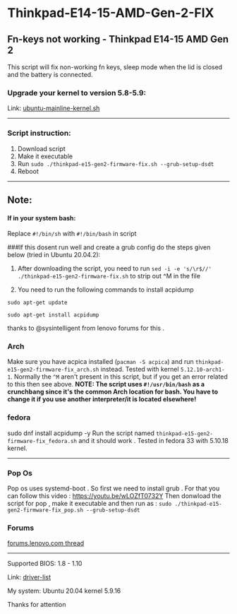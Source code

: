 # Thinkpad-E14-15-AMD-Gen-2-FIX

## Fn-keys not working - Thinkpad E14-15 AMD Gen 2

This script will fix non-working fn keys, sleep mode when the lid is closed and the battery is connected.


### Upgrade your kernel to version 5.8-5.9: 

Link: [ubuntu-mainline-kernel.sh](https://github.com/pimlie/ubuntu-mainline-kernel.sh) 

---
### Script instruction:

1. Download script
2. Make it executable
3. Run `sudo ./thinkpad-e15-gen2-firmware-fix.sh --grub-setup-dsdt`
4. Reboot
---
## Note:
#### If in your system bash:
Replace `#!/bin/sh` with `#!/bin/bash` in script

###If this dosent run well and create a grub config do the steps given below (tried in Ubuntu 20.04.2):

1) After downloading the script, you need to run `sed -i -e 's/\r$//' ./thinkpad-e15-gen2-firmware-fix.sh` to strip out ^M in the file 

2) You need to run the following commands to install acpidump

`sudo apt-get update`

`sudo apt-get install acpidump`

thanks to @sysintelligent from lenovo forums for this .

### Arch

Make sure you have acpica installed (`pacman -S acpica`) and run `thinkpad-e15-gen2-firmware-fix_arch.sh` instead. Tested with kernel `5.12.10-arch1-1`.
Normally the `^M` aren't present in this script, but if you get an error related to this then see above.
**NOTE: The script uses `#!/usr/bin/bash` as a crunchbang since it's the common Arch location for bash. You have to change it if you use another interpreter/it is located elsewhere!**

### fedora
sudo dnf install acpidump -y
Run the script named  `thinkpad-e15-gen2-firmware-fix_fedora.sh` and it should work . Tested in fedora 33 with 5.10.18 kernel.

---

### Pop Os
Pop os uses systemd-boot . So first we need to install grub . For that you can follow this video : https://youtu.be/wLOZfT0732Y
Then donwload the script for pop , make it executable and then run as : 
`sudo ./thinkpad-e15-gen2-firmware-fix_pop.sh --grub-setup-dsdt`




### Forums
 [forums.lenovo.com thread](https://forums.lenovo.com/t5/Other-Linux-Discussions/Linux-Fn-keys-not-working-Thinkpad-E14-AMD-Gen-2/m-p/5027791?page=8) 

---

Supported BIOS: 1.8 - 1.10

Link: [driver-list](https://pcsupport.lenovo.com/us/en/products/laptops-and-netbooks/thinkpad-edge-laptops/thinkpad-e15-gen-2-type-20t8-20t9/downloads/driver-list/) 



My system:
Ubuntu 20.04
kernel 5.9.16

Thanks for attention


